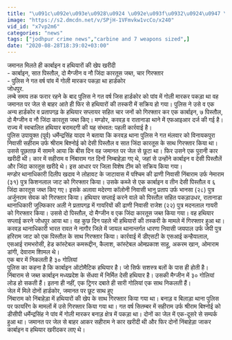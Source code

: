 ```yaml
---
title: "\u091c\u092e\u093e\u0928\u0924 \u092e\u093f\u0932\u0924\u0947 \u0939\u0940 \u0915\u093e\u0930\u094d\u092c\u093e\u0907\u0928 \u0935 \u0939\u0925\u093f\u092f\u093e\u0930\u094b\u0902 \u0915\u0940 \u0916\u0947\u092a \u0916\u0930\u0940\u0926\u0940"
image: "https://s2.dmcdn.net/v/SPjH-1VFmvkw1vcCo/x240"
vid_id: "x7vp2m6"
categories: "news"
tags: ["jodhpur crime news","carbine and 7 weapons sized",]
date: "2020-08-28T18:39:02+03:00"
---
```

जमानत मिलते ही कार्बाइन व हथियारों की खेप खरीदी  <br>- कार्बाइन, सात पिस्तौल, दो मैग्जीन व नौ जिंदा कारतूस जब्त, चार गिरफ्तार  <br>- पुलिस ने गत वर्ष पांव में गोली मारकर पकड़ा था हार्डकोर  <br>जोधपुर.  <br>लम्बे समय तक फरार रहने के बाद पुलिस ने गत वर्ष जिस हार्डकोर को पांव में गोली मारकर पकड़ा था वह जमानत पर जेल से बाहर आते ही फिर से हथियारों की तस्करी में सक्रिय हो गया। पुलिस ने उसे व एक अन्य हार्डकोर व प्रतापगढ़ के हथियार सप्लायर सहित चार जनों को गिरफ्तार कर एक कार्बाइन, ७ पिस्तौल, दो मैग्जीन व नौ जिंदा कारतूस जब्त किए। मण्डोर, करवड़ व रातानाडा थाने में एफआइआर दर्ज की गई है। राज्य में स्वचालित हथियार बरामदगी की यह संभवत: पहली कार्रवाई है।  <br>पुलिस उपायुक्त (पूर्व) धर्मेन्द्रसिंह यादव ने बताया कि करवड़ थाना पुलिस ने गत मंलवार को विनायकपुरा निवासी सहीराम उर्फ श्रीराम बिश्नोई को देसी पिस्तौल व सात जिंदा कारतूस के साथ गिरफ्तार किया था। उससे पूछताछ में सामने आया कि बीस दिन वह जमानत पर जेल से छूटा था। फिर उसने एक पुरानी कार खरीदी थी। कार में सहीराम व निंबाराम गत दिनों निम्बाहेड़ा गए थे, जहां से उन्होंने कार्बाइन व देसी पिस्तौलें और जिंदा कारतूस खरीदे थे। इस आधार पर जिला विशेष टीम को सक्रिय किया गया।  <br>मण्डोर थानाधिकारी दिलीप खदाव ने लोहावट के जाटावास में पश्चिम की ढाणी निवासी निंबाराम उर्फ नेमाराम (३१) पुत्र किशनलाल जाट को गिरफ्तार किया। उसके कब्जे से एक कार्बाइन व तीन देसी पिस्तौल व ६ जिंदा कारतूस जब्त किए गए। इसके अलावा मदेरणा कॉलोनी निवासी भानु प्रताप उर्फ भानसा (२८) पुत्र अर्जुनराम सेवक को गिरफ्तार किया। हथियार सप्लाई करने वाले को पिस्तौल सहित पकड़ाउधर, रातानाडा थानाधिकारी जुल्फिकार अली ने प्रतापगढ़ में गायरियों की ढाणी निवासी राजेश (२२) पुत्र मदनलाल गायरी को गिरफ्तार किया। उससे दो पिस्तौल, दो मैग्जीन व एक जिंदा कारतूस जब्त किया गया। वह हथियार सप्लाई करने जोधपुर आया था। वह कुछ दिन पहले भी हथियारों की तस्करी के मामले में गिरफ्तार हुआ था।  <br>करवड़ थानाधिकारी भारत रावत ने नागौर जिले में जायल थानान्तर्गत धारणा निवासी जयपाल उर्फ जेपी पुत्र हरिराम जाट को एक पिस्तौल के साथ गिरफ्तार किया। कार्रवाई में डीएसटी के एसआई कन्हैयालाल, एसआई रामभरोसी, हेड कांस्टेबल कमरूद्दीन, कैलाश, कांस्टेबल ओमप्रकाश साहू, अकरम खान, ओमाराम डांगी, देवाराम शािमल थे।  <br>एक बार में निकलती है ३० गोलियां  <br>पुलिस का कहना है कि कार्बाइन ऑटोमैटिक हथियार है। जो सिर्फ सशस्त्र बलों के पास ही होती है। निंबाराम से जब्त कार्बाइन मध्यप्रदेश के सेंधवा में निर्मित देसी हथियार है। उसकी मैग्जीन में ३० गोलियां लोड हो सकती हैं। इतना ही नहीं, एक ट्रिगर दबाते ही सारी गोलियां एक साथ निकलती हैं।  <br>जेल में मिले दोनों हार्डकोर, जमानत पर छूट साथ हुए  <br>निंबाराम को निंबाहेड़ा में हथियारों की खेप के साथ गिरफ्तार किया गया था। बनाड़ व बिलाड़ा थाना पुलिस पर फायरिंग के मामलों में उसे गिरफ्तार किया गया था। गत वर्ष सितम्बर में सहीराम उर्फ श्रीराम बिश्नोई को डीसीपी धर्मेन्द्रसिंह ने पांव में गोली मारकर बनाड़ क्षेत्र में पकड़ा था। दोनों का जेल में एक-दूसरे से सम्पर्क हुआ था। जमानत पर जेल से बाहर आकर सहीराम ने कार खरीदी थी और फिर दोनों निंबाहेड़ा जाकर कार्बाइन व हथियार खरीदकर लाए थे।
